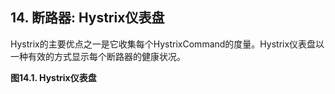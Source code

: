 ## 14. 断路器: Hystrix仪表盘

Hystrix的主要优点之一是它收集每个HystrixCommand的度量。Hystrix仪表盘以一种有效的方式显示每个断路器的健康状况。

**图14.1. Hystrix仪表盘**